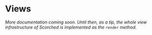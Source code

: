 Views
=====

_More documentation coming soon. Until then, as a tip, the whole view infrastructure of Scorched is implemented as the ``render`` method._